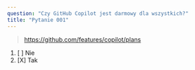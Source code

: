 ```yaml
---
question: "Czy GitHub Copilot jest darmowy dla wszystkich?"
title: "Pytanie 001"
---
```


> https://github.com/features/copilot/plans
1. [ ] Nie  
1. [X] Tak  

